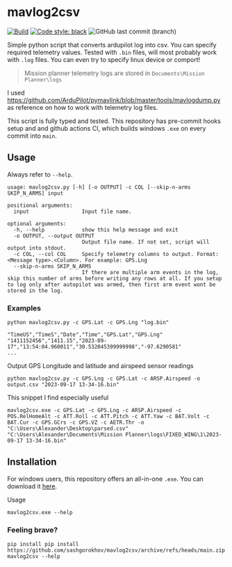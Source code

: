# mavlog2csv

[![Build](https://github.com/sashgorokhov/mavlog2csv/actions/workflows/build.yml/badge.svg?branch=main)](https://github.com/sashgorokhov/mavlog2csv/actions/workflows/build.yml)
[![Code style: black](https://img.shields.io/badge/code%20style-black-000000.svg)](https://github.com/psf/black)
![GitHub last commit (branch)](https://img.shields.io/github/last-commit/sashgorokhov/mavlog2csv/main)

Simple python script that converts ardupilot log into csv. You can specify required telemetry values.
Tested with `.bin` files, will most probably work with `.log` files.
You can even try to specify linux device or comport!

> Mission planner telemetry logs are stored in `Documents\Mission Planner\logs`

I used https://github.com/ArduPilot/pymavlink/blob/master/tools/mavlogdump.py as reference on how to work with telemetry log files.

This script is fully typed and tested. This repository has pre-commit hooks setup and and github actions CI, which builds windows `.exe` on every commit into `main`.

## Usage
Always refer to `--help`.

```text
usage: mavlog2csv.py [-h] [-o OUTPUT] -c COL [--skip-n-arms SKIP_N_ARMS] input

positional arguments:
  input                 Input file name.

optional arguments:
  -h, --help            show this help message and exit
  -o OUTPUT, --output OUTPUT
                        Output file name. If not set, script will output into stdout.
  -c COL, --col COL     Specify telemetry columns to output. Format: <Message type>.<Column>. For example: GPS.Lng
  --skip-n-arms SKIP_N_ARMS
                        If there are multiple arm events in the log, skip this number of arms before writing any rows at all. If you setup to log only after autopilot was armed, then first arm event wont be stored in the log.
```

### Examples

```shell
python mavlog2csv.py -c GPS.Lat -c GPS.Lng "log.bin"

"TimeUS","TimeS","Date","Time","GPS.Lat","GPS.Lng"
"1411152456","1411.15","2023-09-17","13:54:04.960011","30.532045399999998","-97.6290581"
...
```

Output GPS Longitude and latitude and airspeed sensor readings
```shell
python mavlog2csv.py -c GPS.Lng -c GPS.Lat -c ARSP.Airspeed -o output.csv "2023-09-17 13-34-16.bin"
```

This snippet I find especially useful
```shell
mavlog2csv.exe -c GPS.Lat -c GPS.Lng -c ARSP.Airspeed -c POS.RelHomeAlt -c ATT.Roll -c ATT.Pitch -c ATT.Yaw -c BAT.Volt -c BAT.Cur -c GPS.GCrs -c GPS.VZ -c AETR.Thr -o "C:\Users\Alexander\Desktop\parsed.csv" "C:\Users\Alexander\Documents\Mission Planner\logs\FIXED_WING\1\2023-09-17 13-34-16.bin"
```

## Installation

For windows users, this repository offers an all-in-one `.exe`. You can download it [here](https://github.com/sashgorokhov/mavlog2csv/releases/download/latest/mavlog2csv.exe).

Usage
```shell
mavlog2csv.exe --help
```

### Feeling brave?
```shell
pip install pip install https://github.com/sashgorokhov/mavlog2csv/archive/refs/heads/main.zip
mavlog2csv --help
```

